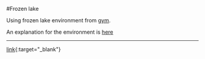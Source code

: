 #Frozen lake

Using frozen lake environment from [gym](https://gym.openai.com/).

An explanation for the environment is [here](https://www.analyticsindiamag.com/openai-gym-frozen-lake-beginners-guide-reinforcement-learning/)

---

[link](https://github.com/sergiorgiraldo/DataScience-Showcase/tree/master/Reinforcement%20Learning/Frozen%20Lake){:target="_blank"}
